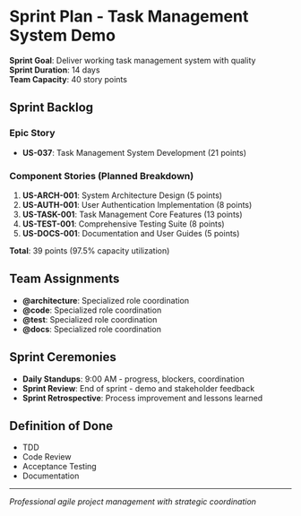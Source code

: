 # Sprint Plan - Task Management System Demo

**Sprint Goal**: Deliver working task management system with quality  
**Sprint Duration**: 14 days  
**Team Capacity**: 40 story points  

## Sprint Backlog

### Epic Story
- **US-037**: Task Management System Development (21 points)

### Component Stories (Planned Breakdown)
1. **US-ARCH-001**: System Architecture Design (5 points)
2. **US-AUTH-001**: User Authentication Implementation (8 points)  
3. **US-TASK-001**: Task Management Core Features (13 points)
4. **US-TEST-001**: Comprehensive Testing Suite (8 points)
5. **US-DOCS-001**: Documentation and User Guides (5 points)

**Total**: 39 points (97.5% capacity utilization)

## Team Assignments
- **@architecture**: Specialized role coordination
- **@code**: Specialized role coordination
- **@test**: Specialized role coordination
- **@docs**: Specialized role coordination

## Sprint Ceremonies
- **Daily Standups**: 9:00 AM - progress, blockers, coordination
- **Sprint Review**: End of sprint - demo and stakeholder feedback
- **Sprint Retrospective**: Process improvement and lessons learned

## Definition of Done
- TDD
- Code Review
- Acceptance Testing
- Documentation

---
*Professional agile project management with strategic coordination*
